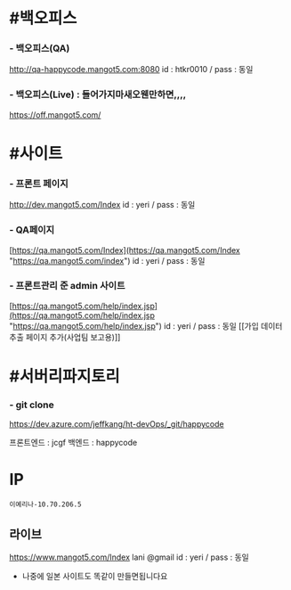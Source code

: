 
# #백오피스

### - 백오피스(QA) 
http://qa-happycode.mangot5.com:8080
id : htkr0010 / pass : 동일
### - 백오피스(Live) : 들어가지마새오웬만하면,,,,
https://off.mangot5.com/

# #사이트
### - 프론트 페이지
http://dev.mangot5.com/Index
id : yeri / pass : 동일
### - QA페이지
[https://qa.mangot5.com/Index](https://qa.mangot5.com/Index "https://qa.mangot5.com/index")
id : yeri / pass : 동일

### - 프론트관리 준 admin 사이트
[https://qa.mangot5.com/help/index.jsp](https://qa.mangot5.com/help/index.jsp "https://qa.mangot5.com/help/index.jsp")
id : yeri / pass : 동일
[[가입 데이터 추출 페이지 추가(사업팀 보고용)]]



# #서버리파지토리
### - git clone
https://dev.azure.com/jeffkang/ht-devOps/_git/happycode


프론트엔드 : jcgf
백엔드 : happycode



# IP

```
이예리나-10.70.206.5  
```



## 라이브
https://www.mangot5.com/Index
lani @gmail
id : yeri / pass : 동일

- 나중에 일본 사이트도 똑같이 만들면됩니다요







